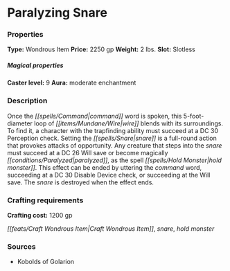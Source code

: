 ﻿---
Title: "Paralyzing Snare"
Type: "Wondrous Item"
Price: "2250 gp"
Weight: "2 lbs."
Slot: "Slotless"
Caster level: "9"
Aura: "moderate enchantment"
Description: |
  "Once the command word is spoken, this 5-foot-diameter loop of wire blends with its surroundings. To find it, a character with the trapfinding ability must succeed at a DC 30 Perception check. Setting the snare is a full-round action that provokes attacks of opportunity. Any creature that steps into the snare must succeed at a DC 26 Will save or become magically paralyzed, as the spell _hold monster_. This effect can be ended by uttering the command word, succeeding at a DC 30 Disable Device check, or succeeding at the Will save. The snare is destroyed when the effect ends."
Crafting cost: "1200 gp"
Sources: "['Kobolds of Golarion']"
---

# Paralyzing Snare

### Properties

**Type:** Wondrous Item **Price:** 2250 gp **Weight:** 2 lbs. **Slot:** Slotless

##### Magical properties

**Caster level:** 9 **Aura:** moderate enchantment

### Description

Once the _[[spells/Command|command]]_ word is spoken, this 5-foot-diameter loop of _[[items/Mundane/Wire|wire]]_ blends with its surroundings. To find it, a character with the trapfinding ability must succeed at a DC 30 Perception check. Setting the _[[spells/Snare|snare]]_ is a full-round action that provokes attacks of opportunity. Any creature that steps into the _snare_ must succeed at a DC 26 Will save or become magically _[[conditions/Paralyzed|paralyzed]]_, as the spell _[[spells/Hold Monster|hold monster]]_. This effect can be ended by uttering the _command_ word, succeeding at a DC 30 Disable Device check, or succeeding at the Will save. The _snare_ is destroyed when the effect ends.

### Crafting requirements

**Crafting cost:** 1200 gp

_[[feats/Craft Wondrous Item|Craft Wondrous Item]]_, _snare_, _hold monster_

### Sources

* Kobolds of Golarion